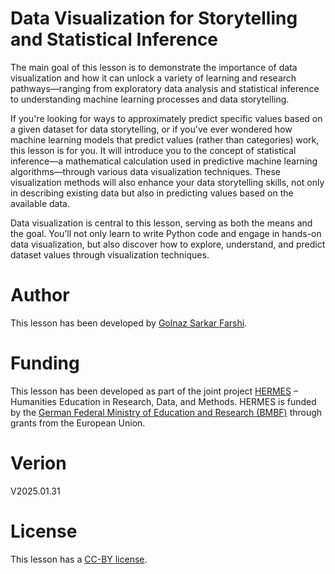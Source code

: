 # Data Visualization for Storytelling and Statistical Inference

The main goal of this lesson is to demonstrate the importance of data visualization and how it can unlock a 
variety of learning and research pathways—ranging from exploratory data analysis and statistical inference to 
understanding machine learning processes and data storytelling.

If you're looking for ways to approximately predict specific values based on a given dataset for data storytelling, 
or if you've ever wondered how machine learning models that predict values (rather than categories) work, 
this lesson is for you. It will introduce you to the concept of statistical inference—a mathematical 
calculation used in predictive machine learning algorithms—through various data visualization techniques. 
These visualization methods will also enhance your data storytelling skills, not only in describing existing 
data but also in predicting values based on the available data. 

Data visualization is central to this lesson, serving as both the means and the goal. You’ll not only learn 
to write Python code and engage in hands-on data visualization, but also discover how to explore, understand, 
and predict dataset values through visualization techniques. 

# Author
This lesson has been developed by [Golnaz Sarkar Farshi](https://github.com/Goli-SF). 

# Funding
This lesson has been developed as part of the joint project [HERMES](https://hermes-hub.de/) – Humanities Education 
in Research, Data, and Methods. HERMES is funded by the
[German Federal Ministry of Education and Research (BMBF)](https://www.bmbf.de/bmbf/en/home/home_node.html) 
through grants from the European Union.

# Verion
V2025.01.31

# License
This lesson has a [CC-BY license](LICENSE.md).
